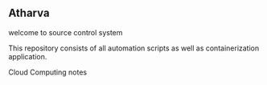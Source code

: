 ## Atharva

welcome to source control system

This repository consists of all automation scripts as well as containerization application.

Cloud Computing notes
